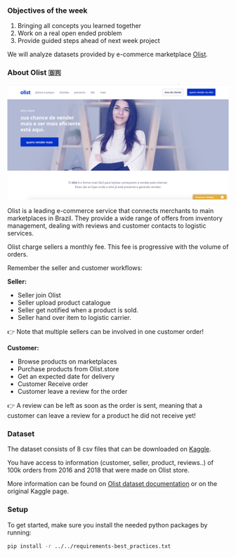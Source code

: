 ### Objectives of the week

1. Bringing all concepts you learned together
1. Work on a real open ended problem
1. Provide guided steps ahead of next week project

We will analyze datasets provided by e-commerce marketplace [Olist](www.olist.com).

### About Olist 🇧🇷

![olist](https://raw.githubusercontent.com/lewagon/data-images/master/best-practices/olist.png)

Olist is a leading e-commerce service that connects merchants to main marketplaces in Brazil. They provide a wide range of offers from inventory management, dealing with reviews and customer contacts to logistic services.

Olist charge sellers a monthly fee. This fee is progressive with the volume of orders.

Remember the seller and customer workflows:

**Seller:**
- Seller join Olist
- Seller upload product catalogue
- Seller get notified when a product is sold.
- Seller hand over item to logistic carrier.

👉 Note that multiple sellers can be involved in one customer order!

**Customer:**
- Browse products on marketplaces
- Purchase products from Olist.store
- Get an expected date for delivery
- Customer Receive order
- Customer leave a review for the order

👉 A review can be left as soon as the order is sent, meaning that a customer can leave a review for a product he did not receive yet!

### Dataset

The dataset consists of 8 csv files that can be downloaded on [Kaggle](https://www.kaggle.com/olistbr/brazilian-ecommerce).

You have access to information (customer, seller, product, reviews..) of 100k orders from 2016 and 2018 that were made on Olist store.

More information can be found on [Olist dataset documentation](https://github.com/lewagon/data-challenges/tree/master/07-Best-Practices/data) or on the original Kaggle page.


### Setup

To get started, make sure you install the needed python packages by running:

```bash
pip install -r ../../requirements-best_practices.txt
```
